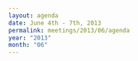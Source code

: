 ```yaml
---
layout: agenda
date: June 4th - 7th, 2013
permalink: meetings/2013/06/agenda
year: "2013"
month: "06"
---
```

